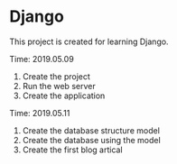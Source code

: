 # Django

This project is created for learning Django.

Time: 2019.05.09

1. Create the project
2. Run the web server
3. Create the application

Time: 2019.05.11

1. Create the database structure model
2. Create the database using the model
3. Create the first blog artical